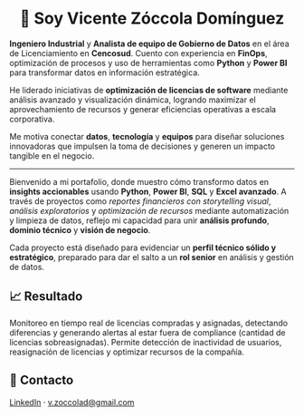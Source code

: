 <!-- Encabezado principal -->
<h1 align="center">👋 Soy Vicente Zóccola Domínguez</h1>

<!-- Resumen profesional -->
<p>
  <strong>Ingeniero Industrial</strong> y <strong>Analista de equipo de Gobierno de Datos</strong> en el área de Licenciamiento en <strong>Cencosud</strong>.  
  Cuento con experiencia en <strong>FinOps</strong>, optimización de procesos y uso de herramientas como <strong>Python</strong> y <strong>Power BI</strong> para transformar datos en información estratégica.
</p>

<p>
  He liderado iniciativas de <strong>optimización de licencias de software</strong> mediante análisis avanzado y visualización dinámica, logrando maximizar el aprovechamiento de recursos y generar eficiencias operativas a escala corporativa.
</p>

<p>
  Me motiva conectar <strong>datos</strong>, <strong>tecnología</strong> y <strong>equipos</strong> para diseñar soluciones innovadoras que impulsen la toma de decisiones y generen un impacto tangible en el negocio.
</p>

<hr/>

<!-- Presentación de portafolio -->
<p>
  Bienvenido a mi portafolio, donde muestro cómo transformo datos en <strong>insights accionables</strong> usando <strong>Python</strong>, <strong>Power BI</strong>, <strong>SQL</strong> y <strong>Excel avanzado</strong>.  
  A través de proyectos como <em>reportes financieros con storytelling visual</em>, <em>análisis exploratorios</em> y <em>optimización de recursos</em> mediante automatización y limpieza de datos, reflejo mi capacidad para unir <strong>análisis profundo</strong>, <strong>dominio técnico</strong> y <strong>visión de negocio</strong>.
</p>

<p>
  Cada proyecto está diseñado para evidenciar un <strong>perfil técnico sólido y estratégico</strong>, preparado para dar el salto a un <strong>rol senior</strong> en análisis y gestión de datos.
</p>

## 📈 Resultado

Monitoreo en tiempo real de licencias compradas y asignadas, detectando diferencias y generando alertas al estar fuera de compliance (cantidad de licencias sobreasignadas). Permite detección de inactividad de usuarios, reasignación de licencias y optimizar recursos de la compañía.
 

## 🤝 Contacto
<a href="https://www.linkedin.com/in/vicente-zoccola-057098211">LinkedIn</a> · <a href="mailto:v.zoccolad@gmail.com">v.zoccolad@gmail.com</a>

